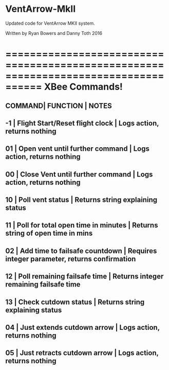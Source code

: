 # VentArrow-MkII

Updated code for VentArrow MKII system.  

Written by Ryan Bowers and Danny Toth 2016

====================================================================================
XBee Commands!
====================================================================================
COMMAND|              FUNCTION               | NOTES
------------------------------------------------------------------------------------
-1     | Flight Start/Reset flight clock     | Logs action, returns nothing
------------------------------------------------------------------------------------
01     | Open vent until further command     | Logs action, returns nothing
------------------------------------------------------------------------------------
00     | Close Vent until further command    | Logs action, returns nothing
------------------------------------------------------------------------------------
10     |            Poll vent status         | Returns string explaining status
------------------------------------------------------------------------------------
11     | Poll for total open time in minutes | Returns string of open time in mins
------------------------------------------------------------------------------------
02     |    Add time to failsafe countdown   | Requires integer parameter, returns confirmation
------------------------------------------------------------------------------------
12     |   Poll remaining failsafe time      | Returns integer remaining failsafe time
------------------------------------------------------------------------------------
13     |         Check cutdown status        | Returns string explaining status
------------------------------------------------------------------------------------
04     |  Just extends cutdown arrow         | Logs action, returns nothing
------------------------------------------------------------------------------------
05     | Just retracts cutdown arrow         | Logs action, returns nothing
------------------------------------------------------------------------------------



